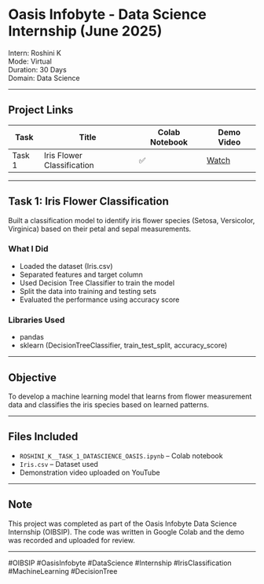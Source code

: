 # Oasis Infobyte - Data Science Internship (June 2025)

Intern: Roshini K  
Mode: Virtual  
Duration: 30 Days  
Domain: Data Science  

---

## Project Links

| Task   | Title                        | Colab Notebook | Demo Video                             |
|--------|------------------------------|----------------|-----------------------------------------|
| Task 1 | Iris Flower Classification   | ✅              | [Watch](https://youtu.be/TpT87xsdqU0)   |

---

## Task 1: Iris Flower Classification

Built a classification model to identify iris flower species (Setosa, Versicolor, Virginica) based on their petal and sepal measurements.

### What I Did
- Loaded the dataset (Iris.csv)
- Separated features and target column
- Used Decision Tree Classifier to train the model
- Split the data into training and testing sets
- Evaluated the performance using accuracy score

### Libraries Used
- pandas  
- sklearn (DecisionTreeClassifier, train_test_split, accuracy_score)

---

## Objective
To develop a machine learning model that learns from flower measurement data and classifies the iris species based on learned patterns.

---

## Files Included
- `ROSHINI_K__TASK_1_DATASCIENCE_OASIS.ipynb` – Colab notebook  
- `Iris.csv` – Dataset used  
- Demonstration video uploaded on YouTube

---

## Note
This project was completed as part of the Oasis Infobyte Data Science Internship (OIBSIP). The code was written in Google Colab and the demo was recorded and uploaded for review.

---

#OIBSIP #OasisInfobyte #DataScience #Internship #IrisClassification #MachineLearning #DecisionTree
